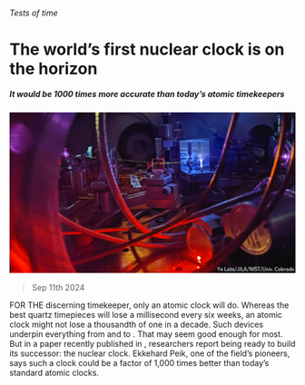 ###### Tests of time

# The world’s first nuclear clock is on the horizon 

##### It would be 1000 times more accurate than today’s atomic timekeepers 

![image](images/20240914_STP002.jpg) 

> Sep 11th 2024 

FOR THE discerning timekeeper, only an atomic clock will do. Whereas the best quartz timepieces will lose a millisecond every six weeks, an atomic clock might not lose a thousandth of one in a decade. Such devices underpin everything from  and  to . That may seem good enough for most. But in a paper recently published in , researchers report being ready to build its successor: the nuclear clock. Ekkehard Peik, one of the field’s pioneers, says such a clock could be a factor of 1,000 times better than today’s standard atomic clocks.

